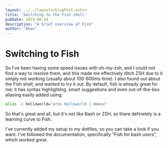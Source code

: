 ```yaml
---
layout: ../../layouts/blogPost.astro
title: 'Switching to the Fish shell'
pubDate: 2023-08-14
description: "A brief overview of Fish"
author: "Ahwx"
---
```


# Switching to Fish

So I've been having some speed issues with oh-my-zsh, and I could not find a way to resolve them, and this made me effectively ditch ZSH due to it simply not working (usually about 100-600ms time). I also found out about the Fish shell, and wanted to try it out. By default, fish is already great for me: it has syntax highlighting, smart suggestions and even out-of-the-box aliasing easily added using:

```sh
alias -s helloworld="echo helloworld | dmenu"
```

So that's great and all, but it's not like Bash or ZSH, so there definetely is a learning curve to Fish.

I've currently added my setup to my dotfiles, so you can take a look if you want. I've followed the documentation, specifically "Fish for bash users", which worked great.
